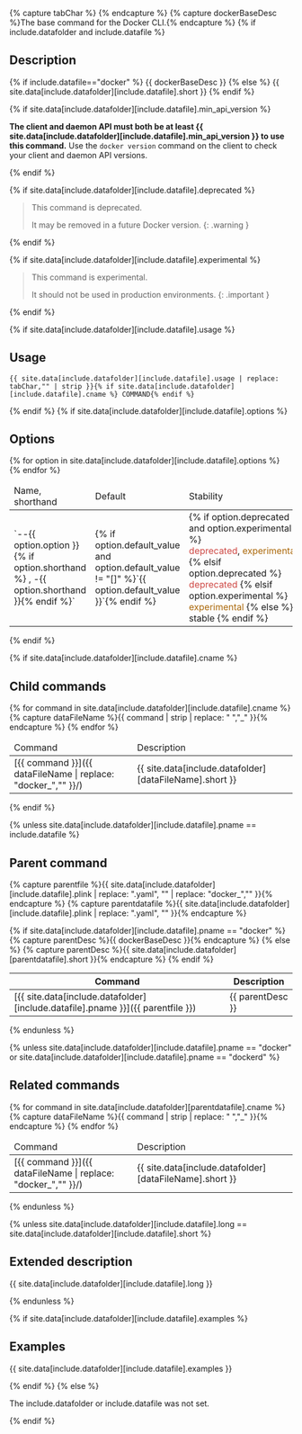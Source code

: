 {% capture tabChar %}	{% endcapture %}<!-- Make sure atom is using hard tabs -->
{% capture dockerBaseDesc %}The base command for the Docker CLI.{% endcapture %}
{% if include.datafolder and include.datafile %}

## Description

{% if include.datafile=="docker" %}<!-- docker.yaml is textless, so override -->
{{ dockerBaseDesc }}
{% else %}
{{ site.data[include.datafolder][include.datafile].short }}
{% endif %}

{% if site.data[include.datafolder][include.datafile].min_api_version %}

**The client and daemon API must both be at least
{{ site.data[include.datafolder][include.datafile].min_api_version }}
to use this command.** Use the `docker version` command on the client to check
your client and daemon API versions.

{% endif %}

{% if site.data[include.datafolder][include.datafile].deprecated %}

> This command is deprecated.
>
> It may be removed in a future Docker version.
{: .warning }

{% endif %}

{% if site.data[include.datafolder][include.datafile].experimental %}

> This command is experimental.
>
> It should not be used in production environments.
{: .important }

{% endif %}

{% if site.data[include.datafolder][include.datafile].usage %}

## Usage

```none
{{ site.data[include.datafolder][include.datafile].usage | replace: tabChar,"" | strip }}{% if site.data[include.datafolder][include.datafile].cname %} COMMAND{% endif %}
```

{% endif %}
{% if site.data[include.datafolder][include.datafile].options %}

## Options

<table>
<thead>
  <tr>
    <td>Name, shorthand</td>
    <td>Default</td>
    <td>Stability</td>
    <td>Description</td>
  </tr>
</thead>
<tbody>
{% for option in site.data[include.datafolder][include.datafile].options %}
  <tr>
    <td markdown="span">`--{{ option.option }}{% if option.shorthand %} , -{{ option.shorthand }}{% endif %}`</td>
    <td markdown="span">{% if option.default_value and option.default_value != "[]" %}`{{ option.default_value }}`{% endif %}</td>
    <td markdown="span">
    {% if option.deprecated and option.experimental %}
      <span style="color: #ce4844">deprecated</span><span>,&nbsp;</span><span style="color: #aa6708">experimental</span>
    {% elsif option.deprecated %}
      <span style="color: #ce4844">deprecated</span>
    {% elsif option.experimental %}
      <span style="color: #aa6708">experimental</span>
    {% else %}
      <span>stable</span>
    {% endif %}
    </td>
    <td markdown="span">{{ option.description | replace: "|","&#124;" | strip }}</td>
  </tr>
{% endfor %} <!-- end for option -->
</tbody>
</table>

{% endif %} <!-- end if options -->

{% if site.data[include.datafolder][include.datafile].cname %}

## Child commands

<table>
<thead>
  <tr>
    <td>Command</td>
    <td>Description</td>
  </tr>
</thead>
<tbody>
{% for command in site.data[include.datafolder][include.datafile].cname %}
  {% capture dataFileName %}{{ command | strip | replace: " ","_" }}{% endcapture %}
  <tr>
    <td markdown="span">[{{ command }}]({{ dataFileName | replace: "docker_","" }}/)</td>
    <td markdown="span">{{ site.data[include.datafolder][dataFileName].short }}</td>
  </tr>
{% endfor %}
</tbody>
</table>
{% endif %}

{% unless site.data[include.datafolder][include.datafile].pname == include.datafile %}

## Parent command

{% capture parentfile %}{{ site.data[include.datafolder][include.datafile].plink | replace: ".yaml", "" | replace: "docker_","" }}{% endcapture %}
{% capture parentdatafile %}{{ site.data[include.datafolder][include.datafile].plink | replace: ".yaml", "" }}{% endcapture %}

{% if site.data[include.datafolder][include.datafile].pname == "docker" %}
  {% capture parentDesc %}{{ dockerBaseDesc }}{% endcapture %}
{% else %}
  {% capture parentDesc %}{{ site.data[include.datafolder][parentdatafile].short }}{% endcapture %}
{% endif %}

| Command | Description |
| ------- | ----------- |
| [{{ site.data[include.datafolder][include.datafile].pname }}]({{ parentfile }}) | {{ parentDesc }}|

{% endunless %}

{% unless site.data[include.datafolder][include.datafile].pname == "docker" or site.data[include.datafolder][include.datafile].pname == "dockerd" %}

## Related commands

<table>
<thead>
  <tr>
    <td>Command</td>
    <td>Description</td>
  </tr>
</thead>
<tbody>
{% for command in site.data[include.datafolder][parentdatafile].cname %}
  {% capture dataFileName %}{{ command | strip | replace: " ","_" }}{% endcapture %}
  <tr>
    <td markdown="span">[{{ command }}]({{ dataFileName | replace: "docker_","" }}/)</td>
    <td markdown="span">{{ site.data[include.datafolder][dataFileName].short }}</td>
  </tr>
{% endfor %}
</tbody>
</table>

{% endunless %}

{% unless site.data[include.datafolder][include.datafile].long == site.data[include.datafolder][include.datafile].short %}

## Extended description

{{ site.data[include.datafolder][include.datafile].long }}

{% endunless %}

{% if site.data[include.datafolder][include.datafile].examples %}

## Examples

{{ site.data[include.datafolder][include.datafile].examples }}

{% endif %}
{% else %}

The include.datafolder or include.datafile was not set.

{% endif %}
